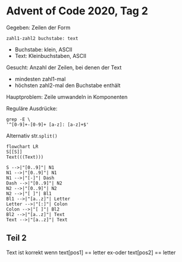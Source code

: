# Advent of Code 2020, Tag 2

Gegeben: Zeilen der Form

~~~
zahl1-zahl2 buchstabe: text
~~~

- Buchstabe: klein, ASCII
- Text: Kleinbuchstaben, ASCII

Gesucht: Anzahl der Zeilen, bei denen der Text
- mindesten zahl1-mal
- höchsten zahl2-mal
den Buchstabe enthält

Hauptproblem: Zeile umwandeln in Komponenten

Reguläre Ausdrücke:
~~~
grep -E \
'^[0-9]+-[0-9]+ [a-z]: [a-z]+$'
~~~

Alternativ str.`split()`

~~~mermaid
flowchart LR
S[[S]]
Text(((Text)))

S -->|"[0..9]"| N1
N1 -->|"[0..9]"| N1
N1 -->|"[-]"| Dash
Dash -->|"[0..9]"| N2
N2 -->|"[0..9]"| N2
N2 -->|"[ ]"| Bl1
Bl1 -->|"[a..z]"| Letter
Letter -->|"[:]"| Colon
Colon -->|"[ ]"| Bl2
Bl2 -->|"[a..z]"| Text
Text -->|"[a..z]"| Text
~~~


## Teil 2

Text ist korrekt wenn text[pos1] == letter ex-oder text[pos2] == letter
